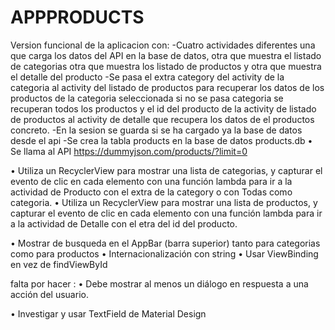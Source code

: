 # APPPRODUCTS
Version funcional de la aplicacion con:
-Cuatro actividades diferentes una que carga los datos del API en la base de datos, otra que muestra
el listado de categorias otra que muestra los listado de  productos y otra que muestra el detalle 
del producto
-Se pasa el extra category del activity de la categoria al activity del listado de productos para 
recuperar los datos de los productos de la categoria seleccionada  si no se pasa categoria se 
recuperan todos los productos y el id del producto de la activity de listado de productos al 
activity de detalle que recupera los datos de el productos concreto.
-En la sesion se guarda si se ha cargado ya la base de datos desde el api
-Se crea la tabla products en la base de datos products.db
• Se llama al API https://dummyjson.com/products/?limit=0

•  Utiliza un RecyclerView para mostrar una lista de categorias, y capturar el evento de clic en 
cada elemento con una función lambda para ir a la actividad de Producto con el extra de la category 
o con Todas como categoria.
•  Utiliza un RecyclerView para mostrar una lista de productos, y capturar el evento de clic en cada
elemento con una función lambda para ir a la actividad de Detalle con el etra del id del producto.

• Mostrar de busqueda en  el AppBar (barra superior) tanto para categorias como para productos
• Internacionalización con string
• Usar ViewBinding en vez de findViewById



falta por hacer :
• Debe mostrar al menos un diálogo en respuesta a una acción
del usuario.

• Investigar y usar TextField de Material Design